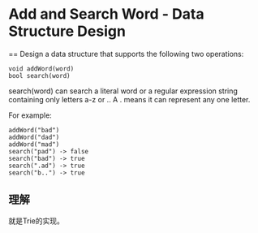 # Add and Search Word - Data Structure Design
==
Design a data structure that supports the following two operations:

```
void addWord(word)
bool search(word)
```
search(word) can search a literal word or a regular expression string containing only letters a-z or .. A . means it can represent any one letter.

For example:
```
addWord("bad")
addWord("dad")
addWord("mad")
search("pad") -> false
search("bad") -> true
search(".ad") -> true
search("b..") -> true
```

## 理解
就是Trie的实现。